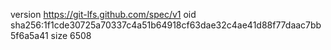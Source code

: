 version https://git-lfs.github.com/spec/v1
oid sha256:1f1cde30725a70337c4a51b64918cf63dae32c4ae41d88f77daac7bb5f6a5a41
size 6508
